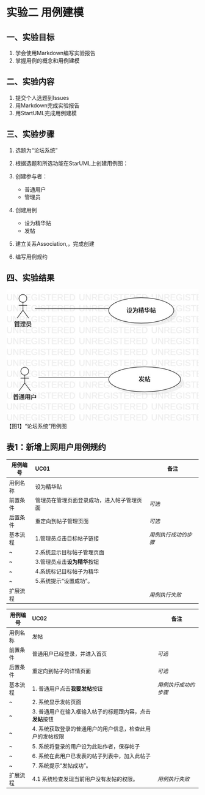 # 实验二   用例建模
## 一、实验目标

1. 学会使用Markdown编写实验报告  
2. 掌握用例的概念和用例建模

## 二、实验内容
1. 提交个人选题到Issues  
2. 用Markdown完成实验报告  
3. 用StartUML完成用例建模  


## 三、实验步骤  
1. 选题为“论坛系统”
2. 根据选题和所选功能在StarUML上创建用例图：   

3. 创建参与者：
	- 普通用户
	- 管理员

4. 创建用例
	- 设为精华贴
	- 发帖
5. 建立关系Association,，完成创建      
6. 编写用例规约  

## 四、实验结果

![第一个UML图](./Lab2_UseCaseDiagram.jpg)  
【图1】“论坛系统”用例图


## 表1：新增上网用户用例规约  

用例编号  | UC01 | 备注  
-|:-|-  
用例名称  | 设为精华贴                       |   
前置条件  | 管理员在管理页面登录成功，进入帖子管理页面 | *可选*   
后置条件  | 重定向到帖子管理页面 | *可选*   
基本流程  | 1.管理员点击目标帖子链接 |*用例执行成功的步骤*    
~| 2.系统显示目标帖子管理页面 |   
~| 3.管理员点击**设为精华**按钮 |   
~| 4.系统标记目标帖子为精华 |   
~| 5.系统提示“设置成功”。 |  
扩展流程  |  |*用例执行失败* 




用例编号  | UC02 | 备注  
-|:-|-  
用例名称  | 发帖                                                         |   
前置条件  | 普通用户已经登录，并进入首页 | *可选*   
后置条件  | 重定向到帖子的详情页面 | *可选*   
基本流程  | 1. 普通用户点击**我要发帖**按钮 |*用例执行成功的步骤*    
~| 2. 系统显示发帖页面 |   
~| 3. 普通用户在输入框输入帖子的标题跟内容，点击**发帖**按钮 |   
~| 4. 系统获取登录的普通用户的用户信息，检查此用户的发帖权限 |   
~| 5. 系统将登录的用户设为此贴作者，保存帖子 |  
~| 6. 系统在此用户已发表的帖子列表中，加入此帖子 |  
~| 7. 系统提示“发帖成功”。 |  
扩展流程  | 4.1 系统检查发现当前用户没有发帖的权限。 |*用例执行失败*    
